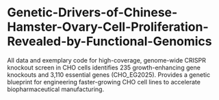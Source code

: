 # Genetic-Drivers-of-Chinese-Hamster-Ovary-Cell-Proliferation-Revealed-by-Functional-Genomics
All data and exemplary code for high-coverage, genome-wide CRISPR knockout screen in CHO cells identifies 235 growth-enhancing gene knockouts and 3,110 essential genes (CHO_EG2025). Provides a genetic blueprint for engineering faster-growing CHO cell lines to accelerate biopharmaceutical manufacturing.
